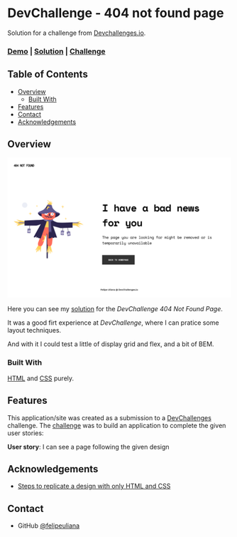 # DevChallenge - 404 not found page

Solution for a challenge from [Devchallenges.io](http://devchallenges.io).

### [Demo](https://{your-demo-link.your-domain}) | [Solution](https://{your-url-to-the-solution}) | [Challenge](https://devchallenges.io/challenges/wBunSb7FPrIepJZAg0sY)

## Table of Contents

- [Overview](#overview)
  - [Built With](#built-with)
- [Features](#features)
- [Contact](#contact)
- [Acknowledgements](#acknowledgements)

## Overview

![screenshot](404-not-found.png)

Here you can see my [solution](https://{your-demo-link.your-domain}) for the _DevChallenge 404 Not Found Page_.

It was a good firt experience at _DevChallenge_, where I can pratice some layout techniques.

And with it I could test a little of display grid and flex, and a bit of BEM.

### Built With

[HTML](https://developer.mozilla.org/en-US/docs/Web/HTML) and [CSS](https://developer.mozilla.org/en-US/docs/Web/CSS) purely.

## Features

This application/site was created as a submission to a [DevChallenges](https://devchallenges.io/challenges) challenge. The [challenge](https://devchallenges.io/challenges/wBunSb7FPrIepJZAg0sY) was to build an application to complete the given user stories:

__User story__: I can see a page following the given design

## Acknowledgements

- [Steps to replicate a design with only HTML and CSS](https://devchallenges-blogs.web.app/how-to-replicate-design/)

## Contact

- GitHub [@felipeuliana](https://github.com/felipeuliana)
